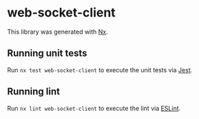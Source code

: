 # web-socket-client

This library was generated with [Nx](https://nx.dev).

## Running unit tests

Run `nx test web-socket-client` to execute the unit tests via [Jest](https://jestjs.io).

## Running lint

Run `nx lint web-socket-client` to execute the lint via [ESLint](https://eslint.org/).
